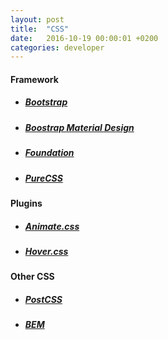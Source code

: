 ```yaml
---
layout: post
title:  "CSS"
date:   2016-10-19 00:00:01 +0200
categories: developer
---
```


#### **Framework**

* ##### [Bootstrap][link-bootstrap]

* ##### [Boostrap Material Design][link-bootstrap-material-design]

* ##### [Foundation][link-foundation]

* ##### [PureCSS][link-pure]

#### **Plugins**

* ##### [Animate.css][link-animate]

* ##### [Hover.css][link-hover]

#### **Other CSS**
* ##### [PostCSS][link-post]
* ##### [BEM][link-bem]

[link-bootstrap]: http://getbootstrap.com/
[link-bootstrap-material-design]: http://fezvrasta.github.io/bootstrap-material-design/#about
[link-foundation]: http://foundation.zurb.com/
[link-pure]: http://purecss.io/
[link-animate]: https://daneden.github.io/animate.css/
[link-hover]: http://ianlunn.github.io/Hover/
[link-post]: http://postcss.org/
[link-bem]: http://getbem.com/
